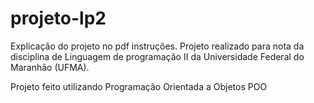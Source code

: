 # projeto-lp2

Explicação do projeto no pdf instruções. Projeto realizado para nota da disciplina de Linguagem de programação II da Universidade Federal do Maranhão (UFMA). 

Projeto feito utilizando Programação Orientada a Objetos POO



 
